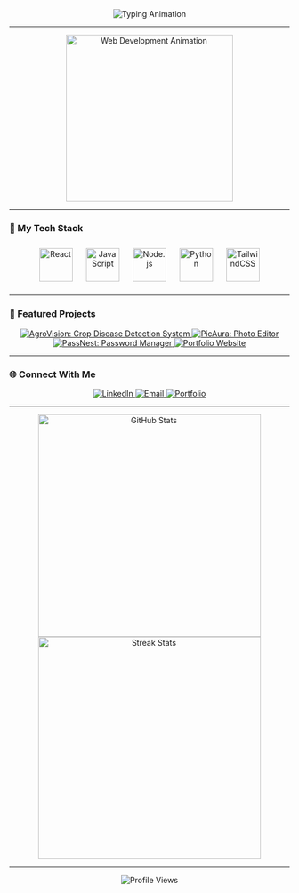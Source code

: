 <div align="center">
  <img src="https://readme-typing-svg.herokuapp.com?font=Fira+Code&size=30&duration=4000&color=1A73E8&center=true&vCenter=true&width=500&lines=Hi%2C+I'm+Rajesh+%F0%9F%91%8B;Web+Developer+%26+Tech+Enthusiast!;Welcome+to+my+GitHub!+%E2%9C%A8" alt="Typing Animation" />
</div>

---

<div align="center">
  <img src="https://media.giphy.com/media/qgQUggAC3Pfv687qPC/giphy.gif" alt="Web Development Animation" width="300" />
</div>

---

### 🚀 My Tech Stack  
<div align="center">
  <img src="https://cdn.jsdelivr.net/gh/devicons/devicon/icons/react/react-original.svg" alt="React" width="60" style="margin: 10px; animation: rotate 3s linear infinite;" />
  <img src="https://cdn.jsdelivr.net/gh/devicons/devicon/icons/javascript/javascript-original.svg" alt="JavaScript" width="60" style="margin: 10px; animation: bounce 1.5s infinite;" />
  <img src="https://cdn.jsdelivr.net/gh/devicons/devicon/icons/nodejs/nodejs-original.svg" alt="Node.js" width="60" style="margin: 10px; animation: pulse 2s infinite;" />
  <img src="https://cdn.jsdelivr.net/gh/devicons/devicon/icons/python/python-original.svg" alt="Python" width="60" style="margin: 10px; animation: bounce 2s infinite;" />
  <img src="https://cdn.jsdelivr.net/gh/devicons/devicon/icons/tailwindcss/tailwindcss-plain.svg" alt="TailwindCSS" width="60" style="margin: 10px; animation: rotate 5s linear infinite;" />
</div>

---

### 🌟 Featured Projects  
<div align="center">
  <a href="https://agrovision-sih.vercel.app/">
    <img src="https://img.shields.io/badge/-AgroVision-green?style=for-the-badge&logo=vercel" alt="AgroVision: Crop Disease Detection System" />
  </a>
  <a href="https://picaura.vercel.app/">
    <img src="https://img.shields.io/badge/-PicAura-blue?style=for-the-badge&logo=vercel" alt="PicAura: Photo Editor" />
  </a>
  <a href="https://passnest-manager.vercel.app/">
    <img src="https://img.shields.io/badge/-PassNest-orange?style=for-the-badge&logo=vercel" alt="PassNest: Password Manager" />
  </a>
  <a href="https://talaganarajesh.vercel.app/">
    <img src="https://img.shields.io/badge/-My%20Portfolio-black?style=for-the-badge&logo=vercel" alt="Portfolio Website" />
  </a>
</div>

---

### 🌐 Connect With Me  
<div align="center">
  <a href="https://www.linkedin.com/in/talagana-rajesh-75a546289/">
    <img src="https://img.shields.io/badge/-LinkedIn-blue?style=for-the-badge&logo=linkedin" alt="LinkedIn" />
  </a>
  <a href="mailto:talaganarajesh@gmail.com">
    <img src="https://img.shields.io/badge/-Email-red?style=for-the-badge&logo=gmail" alt="Email" />
  </a>
  <a href="https://talaganarajesh.vercel.app">
    <img src="https://img.shields.io/badge/-Portfolio-black?style=for-the-badge&logo=vercel" alt="Portfolio" />
  </a>
</div>

---

<div align="center">
  <img src="https://github-readme-stats.vercel.app/api?username=TalaganaRajesh&show_icons=true&theme=radical" alt="GitHub Stats" width="400" />
  <img src="https://github-readme-streak-stats.herokuapp.com/?user=TalaganaRajesh&theme=radical" alt="Streak Stats" width="400" />
</div>

---

<div align="center">
  <img src="https://komarev.com/ghpvc/?username=TalaganaRajesh&label=Profile+Views&color=brightgreen&style=flat-square" alt="Profile Views" />
</div>
